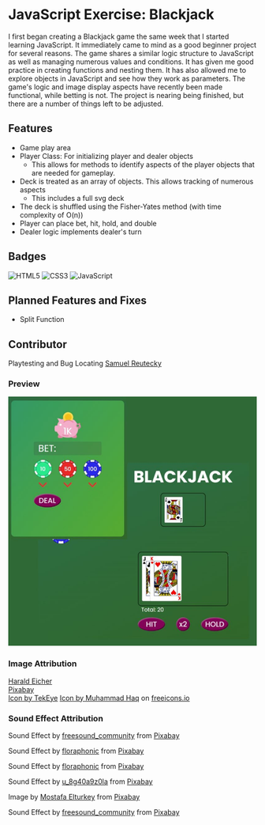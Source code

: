
# JavaScript Exercise: Blackjack
I first began creating a Blackjack game the same week that I started learning JavaScript. It immediately came to mind as a good beginner project for several reasons. The game shares a similar logic structure to JavaScript as well as managing numerous values and conditions. It has given me good practice in creating functions and nesting them. It has also allowed me to explore objects in JavaScript and see how they work as parameters. The game's logic and image display aspects have recently been made functional, while betting is not. The project is nearing being finished, but there are a number of things left to be adjusted. 


## Features
- Game play area
- Player Class: For initializing player and dealer objects
	- This allows for methods to identify aspects of the player objects that are needed for gameplay.
-	Deck is treated as an array of objects. This allows tracking of numerous aspects
	- This includes a full svg deck
- The deck is shuffled using the Fisher-Yates method (with time complexity of O(n))
- Player can place bet, hit, hold, and double
- Dealer logic implements dealer's turn

## Badges
![HTML5](https://img.shields.io/badge/html5-%23E34F26.svg?style=for-the-badge&logo=html5&logoColor=white)
![CSS3](https://img.shields.io/badge/css3-%231572B6.svg?style=for-the-badge&logo=css3&logoColor=white)
![JavaScript](https://shields.io/badge/JavaScript-F7DF1E?logo=JavaScript&logoColor=000&style=flat-square)

## Planned Features and Fixes 
- Split Function

## Contributor
Playtesting and Bug Locating 
[Samuel Reutecky](https://github.com/mr-reutcky)

### Preview 
![Website Preview](./src/img/scrnshot-preview.jpg)


### Image Attribution
[Harald Eicher](https://pixabay.com/users/teacherbingo-18391860/?utm_source=link-attribution&utm_medium=referral&utm_campaign=image&utm_content=7155166)  
[Pixabay](https://pixabay.com//?utm_source=link-attribution&utm_medium=referral&utm_campaign=image&utm_content=7155166)  
[Icon by TekEye](https://tekeye.uk/playing_cards/svg-playing-cards#google_vignette)
[Icon by Muhammad Haq](https://freeicons.io/business-collection-icon/piggy-bank-icon-22292) on [freeicons.io](https://freeicons.io)

### Sound Effect Attribution

Sound Effect by [freesound_community](https://pixabay.com/users/freesound_community-46691455/?utm_source=link-attribution&utm_medium=referral&utm_campaign=music&utm_content=104313) from [Pixabay](https://pixabay.com/sound-effects//?utm_source=link-attribution&utm_medium=referral&utm_campaign=music&utm_content=104313)

Sound Effect by [floraphonic](https://pixabay.com/users/floraphonic-38928062/?utm_source=link-attribution&utm_medium=referral&utm_campaign=music&utm_content=180438) from [Pixabay](https://pixabay.com/sound-effects//?utm_source=link-attribution&utm_medium=referral&utm_campaign=music&utm_content=180438)

Sound Effect by [floraphonic](https://pixabay.com/users/floraphonic-38928062/?utm_source=link-attribution&utm_medium=referral&utm_campaign=music&utm_content=188227) from [Pixabay](https://pixabay.com/sound-effects//?utm_source=link-attribution&utm_medium=referral&utm_campaign=music&utm_content=188227)

Sound Effect by [u_8g40a9z0la](https://pixabay.com/users/u_8g40a9z0la-45586904/?utm_source=link-attribution&utm_medium=referral&utm_campaign=music&utm_content=234708) from [Pixabay](https://pixabay.com//?utm_source=link-attribution&utm_medium=referral&utm_campaign=music&utm_content=234708)

Image by [Mostafa Elturkey](https://pixabay.com/users/mostafaelturkey36-13328910/?utm_source=link-attribution&utm_medium=referral&utm_campaign=image&utm_content=4757693) from [Pixabay](https://pixabay.com//?utm_source=link-attribution&utm_medium=referral&utm_campaign=image&utm_content=4757693)

Sound Effect by [freesound_community](https://pixabay.com/users/freesound_community-46691455/?utm_source=link-attribution&utm_medium=referral&utm_campaign=music&utm_content=101296) from [Pixabay](https://pixabay.com/sound-effects//?utm_source=link-attribution&utm_medium=referral&utm_campaign=music&utm_content=101296)

